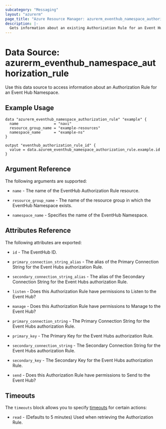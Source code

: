 ```yaml
---
subcategory: "Messaging"
layout: "azurerm"
page_title: "Azure Resource Manager: azurerm_eventhub_namespace_authorization_rule"
description: |-
  Gets information about an existing Authorization Rule for an Event Hub Namespace.
---
```


# Data Source: azurerm_eventhub_namespace_authorization_rule

Use this data source to access information about an Authorization Rule for an Event Hub Namespace.

## Example Usage

```hcl
data "azurerm_eventhub_namespace_authorization_rule" "example" {
  name                = "navi"
  resource_group_name = "example-resources"
  namespace_name      = "example-ns"
}

output "eventhub_authorization_rule_id" {
  value = data.azurem_eventhub_namespace_authorization_rule.example.id
}
```

## Argument Reference

The following arguments are supported:

* `name` - The name of the EventHub Authorization Rule resource. 

* `resource_group_name` - The name of the resource group in which the EventHub Namespace exists.

* `namespace_name` - Specifies the name of the EventHub Namespace.

## Attributes Reference

The following attributes are exported:

* `id` - The EventHub ID.

* `primary_connection_string_alias` - The alias of the Primary Connection String for the Event Hubs authorization Rule.

* `secondary_connection_string_alias` - The alias of the Secondary Connection String for the Event Hubs authorization Rule.

* `listen` - Does this Authorization Rule have permissions to Listen to the Event Hub?

* `manage` - Does this Authorization Rule have permissions to Manage to the Event Hub?

* `primary_connection_string` - The Primary Connection String for the Event Hubs authorization Rule.

* `primary_key` - The Primary Key for the Event Hubs authorization Rule.

* `secondary_connection_string` - The Secondary Connection String for the Event Hubs authorization Rule.

* `secondary_key` - The Secondary Key for the Event Hubs authorization Rule.

* `send` - Does this Authorization Rule have permissions to Send to the Event Hub?

## Timeouts

The `timeouts` block allows you to specify [timeouts](https://www.terraform.io/language/resources/syntax#operation-timeouts) for certain actions:

* `read` - (Defaults to 5 minutes) Used when retrieving the Authorization Rule.
